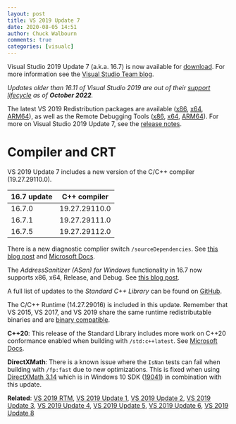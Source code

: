 ```yaml
---
layout: post
title: VS 2019 Update 7
date: 2020-08-05 14:51
author: Chuck Walbourn
comments: true
categories: [visualc]
---
```


Visual Studio 2019 Update 7 (a.k.a. 16.7) is now available for [download](https://visualstudio.microsoft.com/downloads/). For more information see the [Visual Studio Team blog](https://devblogs.microsoft.com/visualstudio/visual-studio-2019-v16-7-releases/).
<!--more-->

<em>Updates older than 16.11 of Visual Studio 2019 are out of their [support lifecycle](https://docs.microsoft.com/lifecycle/products/visual-studio-2019) as of <b>October 2022</b>.</em>

The latest VS 2019 Redistribution packages are available ([x86](https://aka.ms/vs/16/release/VC_redist.x86.exe), [x64](https://aka.ms/vs/16/release/VC_redist.x64.exe), [ARM64](https://aka.ms/vs/16/release/VC_redist.arm64.exe)), as well as the Remote Debugging Tools ([x86](https://aka.ms/vs/16/release/RemoteTools.x86ret.enu.exe), [x64](https://aka.ms/vs/16/release/RemoteTools.amd64ret.enu.exe), [ARM64](https://aka.ms/vs/16/release/RemoteTools.arm64ret.enu.exe)). For more on Visual Studio 2019 Update 7, see the [release notes](https://docs.microsoft.com/en-us/visualstudio/releases/2019/release-notes).

<h1>Compiler and CRT</h1>

VS 2019 Update 7 includes a new version of the C/C++ compiler (19.27.29110.0).

16.7 update | C++ compiler
--|--
16.7.0 | 19.27.29110.0
16.7.1 | 19.27.29111.0
16.7.5 | 19.27.29112.0

There is a new diagnostic complier switch ``/sourceDependencies``. See [this blog post](https://devblogs.microsoft.com/cppblog/introducing-source-dependency-reporting-with-msvc-in-visual-studio-2019-version-16-7/) and [Microsoft Docs](https://docs.microsoft.com/en-us/cpp/build/reference/sourcedependencies?view=vs-2019).

The *AddressSanitizer (ASan) for Windows* functionality in 16.7 now supports x86, x64, Release, and Debug. See [this blog post](https://devblogs.microsoft.com/cppblog/asan-for-windows-x64-and-debug-build-support/).

A full list of updates to the *Standard C++ Library* can be found on [GitHub](https://github.com/microsoft/STL/wiki/VS-2019-Changelog#vs-2019-167).

The C/C++ Runtime (14.27.29016) is included in this update. Remember that VS 2015, VS 2017, and VS 2019 share the same runtime redistributable binaries and are [binary compatible](https://docs.microsoft.com/en-us/cpp/porting/binary-compat-2015-2017).

<strong>C++20</strong>: This release of the Standard Library includes more work on C++20 conformance enabled when building with ``/std:c++latest``. See [Microsoft Docs](https://docs.microsoft.com/en-us/cpp/overview/visual-cpp-language-conformance?view=vs-2019#standard-library-features).

<strong>DirectXMath</strong>: There is a known issue where the <code>IsNan</code> tests can fail when building with <code>/fp:fast</code> due to new optimizations. This is fixed when using [DirectXMath 3.14](https://walbourn.github.io/directxmath-3.14/) which is in Windows 10 SDK ([19041](https://walbourn.github.io/windows-10-may-2020-update-sdk/)) in combination with this update.

<strong>Related</strong>: <a href="https://walbourn.github.io/visual-studio-2019/">VS 2019 RTM</a>, <a href="https://walbourn.github.io/vs-2019-update-1/">VS 2019 Update 1</a>, <a href="https://walbourn.github.io/vs-2019-update-2/">VS 2019 Update 2</a>, <a href="https://walbourn.github.io/vs-2019-update-3/">VS 2019 Update 3</a>, <a href="https://walbourn.github.io/vs-2019-update-4/">VS 2019 Update 4</a>, <a href="https://walbourn.github.io/vs-2019-update-5/">VS 2019 Update 5</a>, <a href="https://walbourn.github.io/vs-2019-update-6/">VS 2019 Update 6</a>, <a href="https://walbourn.github.io/vs-2019-update-8/">VS 2019 Update 8</a>
